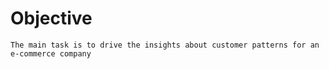 # Objective
    The main task is to drive the insights about customer patterns for an e-commerce company
